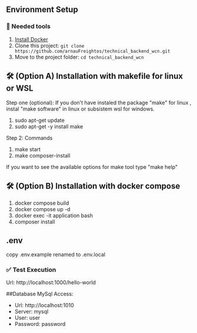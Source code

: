 ## Environment Setup

###  🐳 Needed tools

1. [Install Docker](https://www.docker.com/get-started)
2. Clone this project: `git clone https://github.com/arnauFreightos/technical_backend_wcn.git`
3. Move to the project folder: `cd technical_backend_wcn`

## 🛠️ (Option A) Installation with makefile for linux or WSL

Step one (optional): If you don't have instaled the package "make" for linux  , instal "make software" in linux or subsistem wsl for windows.

1. sudo apt-get update
2. sudo apt-get -y install make

Step 2: Commands

1. make start
2. make composer-install

If you want to see the available options for make tool type "make help"

## 🛠️ (Option B) Installation with docker compose 

1. docker compose build
2. docker compose up -d
3. docker exec -it application bash
4. composer install

## .env
copy .env.example renamed to .env.local

### ✅ Test Execution

Url: http://localhost:1000/hello-world

##Database
MySql Access:
- Url: http://localhost:1010
- Server: mysql
- User: user
- Password: password

